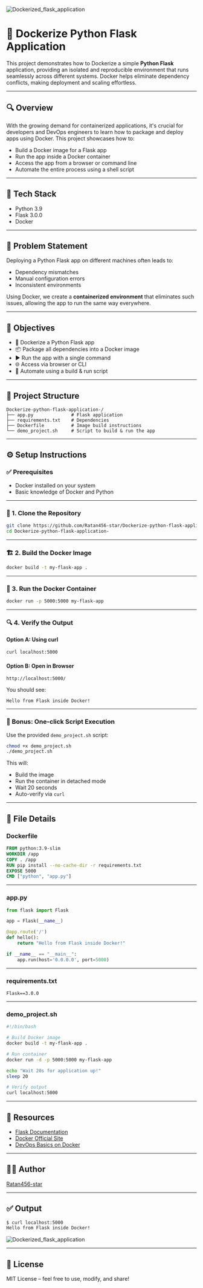 ![Dockerized_flask_application](https://github.com/user-attachments/assets/7a3a37d9-3aaf-4208-b89d-245c99c07b9e)
# 🐳 Dockerize Python Flask Application

This project demonstrates how to Dockerize a simple **Python Flask** application, providing an isolated and reproducible environment that runs seamlessly across different systems. Docker helps eliminate dependency conflicts, making deployment and scaling effortless.

---

## 🔍 Overview

With the growing demand for containerized applications, it's crucial for developers and DevOps engineers to learn how to package and deploy apps using Docker. This project showcases how to:

- Build a Docker image for a Flask app
- Run the app inside a Docker container
- Access the app from a browser or command line
- Automate the entire process using a shell script

---

## 🧩 Tech Stack

- Python 3.9
- Flask 3.0.0
- Docker

---

## 🧠 Problem Statement

Deploying a Python Flask app on different machines often leads to:

- Dependency mismatches
- Manual configuration errors
- Inconsistent environments

Using Docker, we create a **containerized environment** that eliminates such issues, allowing the app to run the same way everywhere.

---

## 🎯 Objectives

- 🐳 Dockerize a Python Flask app
- 📦 Package all dependencies into a Docker image
- ▶️ Run the app with a single command
- 🌐 Access via browser or CLI
- 🧪 Automate using a build & run script

---

## 📂 Project Structure

```
Dockerize-python-flask-application-/
├── app.py              # Flask application
├── requirements.txt    # Dependencies
├── Dockerfile          # Image build instructions
└── demo_project.sh     # Script to build & run the app
```

---

## ⚙️ Setup Instructions

### ✅ Prerequisites

- Docker installed on your system  
- Basic knowledge of Docker and Python

---

### 🔧 1. Clone the Repository

```bash
git clone https://github.com/Ratan456-star/Dockerize-python-flask-application-.git
cd Dockerize-python-flask-application-
```

---

### 🏗️ 2. Build the Docker Image

```bash
docker build -t my-flask-app .
```

---

### 🚀 3. Run the Docker Container

```bash
docker run -p 5000:5000 my-flask-app
```

---

### 🔍 4. Verify the Output

#### Option A: Using curl

```bash
curl localhost:5000
```

#### Option B: Open in Browser

```
http://localhost:5000/
```

You should see:

```
Hello from Flask inside Docker!
```

---

### 🧪 Bonus: One-click Script Execution

Use the provided `demo_project.sh` script:

```bash
chmod +x demo_project.sh
./demo_project.sh
```

This will:
- Build the image
- Run the container in detached mode
- Wait 20 seconds
- Auto-verify via `curl`

---

## 📜 File Details

### Dockerfile

```Dockerfile
FROM python:3.9-slim
WORKDIR /app
COPY . /app
RUN pip install --no-cache-dir -r requirements.txt
EXPOSE 5000
CMD ["python", "app.py"]
```

---

### app.py

```python
from flask import Flask

app = Flask(__name__)

@app.route('/')
def hello():
    return "Hello from Flask inside Docker!"

if __name__ == "__main__":
    app.run(host='0.0.0.0', port=5000)
```

---

### requirements.txt

```
Flask==3.0.0
```

---

### demo_project.sh

```bash
#!/bin/bash

# Build Docker image
docker build -t my-flask-app .

# Run container
docker run -d -p 5000:5000 my-flask-app

echo "Wait 20s for application up!"
sleep 20

# Verify output
curl localhost:5000
```

---

## 🔗 Resources

- [Flask Documentation](https://pypi.org/project/Flask/)
- [Docker Official Site](https://www.docker.com/)
- [DevOps Basics on Docker](https://github.com/tungbq/devops-basic/blob/main/topics/docker/README.md)

---

## 👨‍💻 Author

[Ratan456-star](https://github.com/Ratan456-star)

---

## ✅ Output

```bash
$ curl localhost:5000
Hello from Flask inside Docker!
```
![Dockerized_flask_application](https://github.com/user-attachments/assets/e88a0141-b627-47de-96e1-9882b53212bd)

---

## 📄 License

MIT License – feel free to use, modify, and share!

